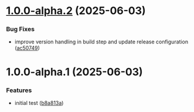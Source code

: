 # [1.0.0-alpha.2](https://github.com/yveslaurentcreton/dotNetJet/compare/v1.0.0-alpha.1...v1.0.0-alpha.2) (2025-06-03)


### Bug Fixes

* improve version handling in build step and update release configuration ([ac50749](https://github.com/yveslaurentcreton/dotNetJet/commit/ac507493a3df074eda638470789cd3f05448f698))

# 1.0.0-alpha.1 (2025-06-03)


### Features

* initial test ([b8a813a](https://github.com/yveslaurentcreton/dotNetJet/commit/b8a813af823d9aac48a23ab63ea7924cfeb95203))

